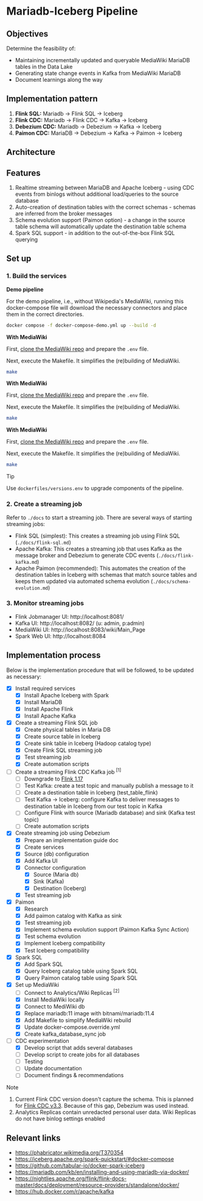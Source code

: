 # Mariadb-Iceberg Pipeline
## Objectives
Determine the feasibility of:
* Maintaining incrementally updated and queryable MediaWiki MariaDB tables in the Data Lake
* Generating state change events in Kafka from MediaWiki MariaDB
* Document learnings along the way

## Implementation pattern
1. **Flink SQL:** Mariadb -> Flink SQL -> Iceberg
1. **Flink CDC:** Mariadb -> Flink CDC -> Kafka -> Iceberg
1. **Debezium CDC:** Mariadb -> Debezium -> Kafka -> Iceberg
1. **Paimon CDC:** MariaDB -> Debezium -> Kafka -> Paimon -> Iceberg

## Architecture
<todo>

## Features
1. Realtime streaming between MariaDB and Apache Iceberg - using CDC events from binlogs without additional load/queries to the source database
1. Auto-creation of destination tables with the correct schemas - schemas are inferred from the broker messages
1. Schema evolution support (Paimon option) - a change in the source table schema will automatically update the destination table schema
1. Spark SQL support - in addition to the out-of-the-box Flink SQL querying

## Set up
### 1. Build the services
**Demo pipeline**

For the demo pipeline, i.e., without Wikipedia's MediaWiki, running this docker-compose file will download the necessary connectors and place them
in the correct directories.
```bash
docker compose -f docker-compose-demo.yml up --build -d
```

**With MediaWiki**

First, [clone the MediaWiki repo](https://gerrit.wikimedia.org/r/plugins/gitiles/mediawiki/core/+/refs/heads/master/DEVELOPERS.md#quickstart) and prepare the `.env` file.

Next, execute the Makefile. It simplifies the (re)building of MediaWiki.
```bash
make
```

**With MediaWiki**

First, [clone the MediaWiki repo](https://gerrit.wikimedia.org/r/plugins/gitiles/mediawiki/core/+/refs/heads/master/DEVELOPERS.md#quickstart) and prepare the `.env` file.

Next, execute the Makefile. It simplifies the (re)building of MediaWiki.
```bash
make
```

**With MediaWiki**

First, [clone the MediaWiki repo](https://gerrit.wikimedia.org/r/plugins/gitiles/mediawiki/core/+/refs/heads/master/DEVELOPERS.md#quickstart) and prepare the `.env` file.

Next, execute the Makefile. It simplifies the (re)building of MediaWiki.
```bash
make
```

>[!TIP]
> Use `dockerfiles/versions.env` to upgrade components of the pipeline.

### 2. Create a streaming job
Refer to `./docs` to start a streaming job. There are several ways of starting streaming jobs:
- Flink SQL (simplest): This creates a streaming job using Flink SQL (`./docs/flink-sql.md`)
- Apache Kafka: This creates a streaming job that uses Kafka as the message broker and Debezium to generate CDC events (`./docs/flink-kafka.md`)
- Apache Paimon (recommended): This automates the creation of the destination tables in Iceberg with schemas that match source tables and keeps them updated via automated schema evolution (`./docs/schema-evolution.md`)

### 3. Monitor streaming jobs
- Flink Jobmanager UI: http://localhost:8081/
- Kafka UI: http://localhost:8082/ (u: admin, p:admin)
- MediaWiki UI: http://localhost:8083/wiki/Main_Page
- Spark Web UI: http://localhost:8084

## Implementation process
Below is the implementation procedure that will be followed, to be updated as necessary:
- [x] Install required services
    - [x] Install Apache Iceberg with Spark
    - [x] Install MariaDB
    - [x] Install Apache Flink
    - [x] Install Apache Kafka
- [x] Create a streaming Flink SQL job
    - [x] Create physical tables in Maria DB
    - [x] Create source table in Iceberg
    - [x] Create sink table in Iceberg (Hadoop catalog type)
    - [x] Create Flink SQL streaming job
    - [x] Test streaming job
    - [x] Create automation scripts
- [ ] Create a streaming Flink CDC Kafka job <sup>[1]</sup>
    - [ ] Downgrade to [Flink 1.17](https://nightlies.apache.org/flink/flink-cdc-docs-master/docs/connectors/flink-sources/overview/#supported-flink-versions)
    - [ ] Test Kafka: create a test topic and manually publish a message to it
    - [ ] Create a destination table in Iceberg (test_table_flink)
    - [ ] Test Kafka -> Iceberg: configure Kafka to deliver messages to destination table in Iceberg from our test topic in Kafka
    - [ ] Configure Flink with source (Mariadb database) and sink (Kafka test topic)
    - [ ] Create automation scripts
- [x] Create streaming job using Debezium
    - [x] Prepare an implementation guide doc
    - [x] Create services
    - [x] Source (db) configuration
    - [x] Add Kafka UI
    - [x] Connector configuration
        - [x] Source (Maria db)
        - [x] Sink (Kafka)
        - [x] Destination (Iceberg)
    - [x] Test streaming job
- [x] Paimon
    - [x] Research
    - [x] Add paimon catalog with Kafka as sink
    - [x] Test streaming job
    - [x] Implement schema evolution support (Paimon Kafka Sync Action)
    - [x] Test schema evolution
    - [x] Implement Iceberg compatibility
    - [x] Test Iceberg compatibility
- [x] Spark SQL
    - [x] Add Spark SQL
    - [x] Query Iceberg catalog table using Spark SQL
    - [x] Query Paimon catalog table using Spark SQL
- [x] Set up MediaWiki
    - [ ] Connect to Analytics/Wiki Replicas <sup>[2]</sup>
    - [x] Install MediaWiki locally
    - [x] Connect to MediWiki db
    - [x] Replace mariadb:11 image with bitnami/mariadb:11.4
    - [x] Add Makefile to simplify MediaWiki rebuild
    - [x] Update docker-compose.override.yml
    - [x] Create kafka_database_sync job
- [ ] CDC experimentation
    - [x] Develop script that adds several databases
    - [ ] Develop script to create jobs for all databases
    - [ ] Testing
    - [ ] Update documentation
    - [ ] Document findings & recommendations

> [!NOTE]
> 1. Current Flink CDC version doesn't capture the schema. This is planned for 
[Flink CDC v3.3](https://issues.apache.org/jira/browse/FLINK-36611). Because of this gap, Debezium was used instead.
> 2. Analytics Replicas contain unredacted personal user data. Wiki Replicas do not have binlog settings enabled

## Relevant links
* https://phabricator.wikimedia.org/T370354
* https://iceberg.apache.org/spark-quickstart/#docker-compose
* https://github.com/tabular-io/docker-spark-iceberg
* https://mariadb.com/kb/en/installing-and-using-mariadb-via-docker/
* https://nightlies.apache.org/flink/flink-docs-master/docs/deployment/resource-providers/standalone/docker/
* https://hub.docker.com/r/apache/kafka
